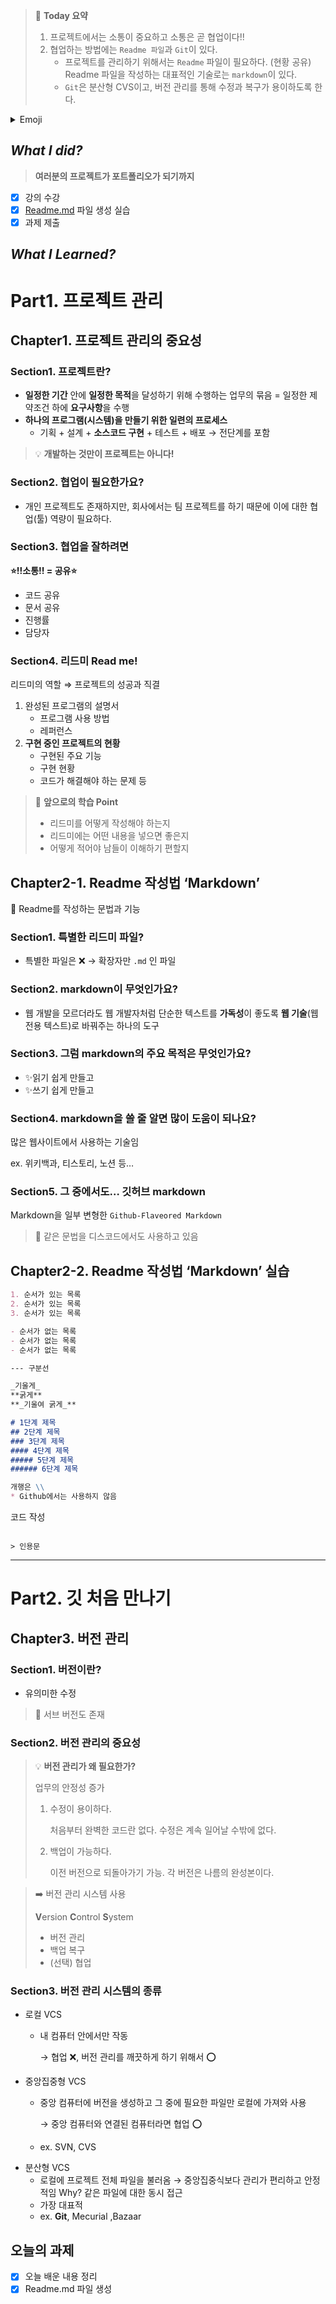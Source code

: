 > 🌟 **Today 요약**
>
> 1. 프로젝트에서는 소통이 중요하고 소통은 곧 협업이다!!
> 2. 협업하는 방법에는 `Readme 파일`과 `Git`이 있다.
>       - 프로젝트를 관리하기 위해서는 `Readme` 파일이 필요하다. (현황 공유)
>       Readme 파일을 작성하는 대표적인 기술로는 `markdown`이 있다.
>       - `Git`은 분산형 CVS이고, 버전 관리를 통해 수정과 복구가 용이하도록 한다.

<details>
<summary>Emoji</summary>
<ul>
    <li>⭐ 중요</li>
    <li>📌 Pin Point</li>
    <li>🔑 Key Point</li>
    <li>✅ Check Point</li>
    <li>💬 강사의 말(인용)</li>
    <li>🚨 주의</li>
    <li>🚫 금지</li>
    <li>⛔ 여기서 잠깐!!</li>
    <li>❓ 질문</li>
    <li>💡 깨달은 점, 생각해볼 점</li>
    <li>🔎 더 알아보기</li>
    <li>📖 개념 정리</li>
    <li>✏ 학습 내용 잠깐 정리</li>
    <li>➡ 결론</li>
    <li>🗂 학습 내용 총 정리(요약)</li>
    <li>🚩 학습 목표, 방향, 배울 내용</li>
    <li>📢 알아둘 것</li>
    <li>❌⭕</li>
    <li>‼⁉❗</li>
    <li>⚙ 환경설정</li>
    <li>🔗 링크</li>
</ul>
</details>


## *What I did?*

> **여러분의 프로젝트가 포트폴리오가 되기까지**
> 
- [x]  강의 수강
- [x]  [Readme.md](http://Readme.md) 파일 생성 실습
- [x]  과제 제출

## *What I Learned?*

# Part1. 프로젝트 관리

## Chapter1. 프로젝트 관리의 중요성

### Section1. 프로젝트란?

- **일정한 기간** 안에 **일정한 목적**을 달성하기 위해 수행하는 업무의 묶음
= 일정한 제약조건 하에 **요구사항**을 수행
- **하나의 프로그램(시스템)을 만들기 위한 일련의 프로세스**
    - 기획 + 설계 + **소스코드 구현** + 테스트 + 배포 → 전단계를 포함

> 💡 **개발하는 것만이 프로젝트는 아니다!**


### Section2. 협업이 필요한가요?

- 개인 프로젝트도 존재하지만, 회사에서는 팀 프로젝트를 하기 때문에 이에 대한 협업(툴) 역량이 필요하다.

### Section3. 협업을 잘하려면

**⭐!!소통!! = 공유⭐**

- 코드 공유
- 문서 공유
- 진행률
- 담당자

### Section4. 리드미 Read me!

리드미의 역할 ⇒ 프로젝트의 성공과 직결

1. 완성된 프로그램의 설명서
    - 프로그램 사용 방법
    - 레퍼런스
2. **구현 중인 프로젝트의 현황**
    - 구현된 주요 기능
    - 구현 현황
    - 코드가 해결해야 하는 문제 등


>📌 **앞으로의 학습 Point**
>
> - 리드미를 어떻게 작성해야 하는지
> - 리드미에는 어떤 내용을 넣으면 좋은지
> - 어떻게 적어야 남들이 이해하기 편할지

## Chapter2-1. Readme 작성법 ‘Markdown’

<aside>
🚩 Readme를 작성하는 문법과 기능

</aside>

### Section1. 특별한 리드미 파일?

- 특별한 파일은 ❌ → 확장자만 `.md` 인 파일

### Section2. markdown이 무엇인가요?

- 웹 개발을 모르더라도 웹 개발자처럼 단순한 텍스트를 **가독성**이 좋도록 **웹 기술**(웹 전용 텍스트)로 바꿔주는 하나의 도구

### Section3. 그럼 markdown의 주요 목적은 무엇인가요?

- ✨읽기 쉽게 만들고
- ✨쓰기 쉽게 만들고

### Section4. markdown을 쓸 줄 알면 많이 도움이 되나요?

많은 웹사이트에서 사용하는 기술임

ex. 위키백과, 티스토리, 노션 등…

### Section5. 그 중에서도… 깃허브 markdown

Markdown을 일부 변형한 `Github-Flaveored Markdown`

> 📢 같은 문법을 디스코드에서도 사용하고 있음

## Chapter2-2. Readme 작성법 ‘Markdown’ 실습

```markdown
1. 순서가 있는 목록
2. 순서가 있는 목록
3. 순서가 있는 목록

- 순서가 없는 목록
- 순서가 없는 목록
- 순서가 없는 목록

--- 구분선

_기울게_
**굵게**
**_기울여 굵게_**

# 1단계 제목
## 2단계 제목
### 3단계 제목
#### 4단계 제목
##### 5단계 제목
###### 6단계 제목

개행은 \\
* Github에서는 사용하지 않음

```
코드 작성
```

> 인용문
```

---

# Part2. 깃 처음 만나기

## Chapter3. 버전 관리

### Section1. 버전이란?

- 유의미한 수정

> 📢 서브 버전도 존재

### Section2. 버전 관리의 중요성

> 💡 **버전 관리가 왜 필요한가?**
>
> 업무의 안정성 증가
> 1. 수정이 용이하다.
>
>       처음부터 완벽한 코드란 없다. 수정은 계속 일어날 수밖에 없다.
> 2. 백업이 가능하다.
>
>       이전 버전으로 되돌아가기 가능. 각 버전은 나름의 완성본이다.

> ➡️ 버전 관리 시스템 사용
>
> **V**ersion **C**ontrol **S**ystem
>
> - 버전 관리
> - 백업 복구
> - (선택) 협업


### Section3. 버전 관리 시스템의 종류

- 로컬 VCS
    - 내 컴퓨터 안에서만 작동

        → 협업 ❌, 버전 관리를 깨끗하게 하기 위해서 ⭕
- 중앙집중형 VCS
    - 중앙 컴퓨터에 버전을 생성하고 그 중에 필요한 파일만 로컬에 가져와 사용
        
        → 중앙 컴퓨터와 연결된 컴퓨터라면 협업 ⭕
    - ex. SVN, CVS
- 분산형 VCS
    - 로컬에 프로젝트 전체 파일을 불러옴
    → 중앙집중식보다 관리가 편리하고 안정적임
    Why? 같은 파일에 대한 동시 접근
    - 가장 대표적
    - ex. **Git**, Mecurial ,Bazaar

## 오늘의 과제

- [x] 오늘 배운 내용 정리
- [x] Readme.md 파일 생성
